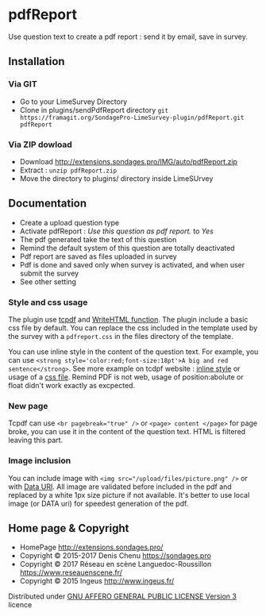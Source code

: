 pdfReport
==============

Use question text to create a pdf report : send it by email, save in survey.

## Installation

### Via GIT
- Go to your LimeSurvey Directory
- Clone in plugins/sendPdfReport directory `git https://framagit.org/SondagePro-LimeSurvey-plugin/pdfReport.git pdfReport`

### Via ZIP dowload
- Download <http://extensions.sondages.pro/IMG/auto/pdfReport.zip>
- Extract : `unzip pdfReport.zip`
- Move the directory to  plugins/ directory inside LimeSUrvey

## Documentation
- Create a upload question type
- Activate pdfReport : _Use this question as pdf report._ to _Yes_
- The pdf generated take the text of this question
- Remind the default system of this question are totally deactivated
- Pdf report are saved as files uploaded in survey
- Pdf is done and saved only when survey is activated, and when user submit the survey
- See other setting

### Style and css usage

The plugin use [tcpdf](https://tcpdf.org/) and [WriteHTML function](https://tcpdf.org/docs/source_docs/classTCPDF/#ac3fdf25fcd36f1dce04f92187c621407). The plugin include a basic css file by default. You can replace the css included in the template used by the survey with a `pdfreport.css` in the files directory of the template.

You can use inline style in the content of the question text. For example, you can use `<strong style='color:red;font-size:18pt'>A big and red sentence</strong>`. See more example on tcdpf website : [inline style](https://tcpdf.org/examples/example_006/) or usage of a [css file](https://tcpdf.org/examples/example_061/). Remind PDF is not web, usage of position:abolute or float didn't work exactly as excpected.

### New page

Tcpdf can use `<br pagebreak="true" />` or `<page> content </page>` for page broke, you can use it in the content of the question text. HTML is filtered leaving this part.

### Image inclusion

You can include image with `<img src="/upload/files/picture.png" />` or with [Data URI](https://en.wikipedia.org/wiki/Data_URI_scheme). All image are validated before included in the pdf and replaced by a white 1px size picture if not available. It's better to use local image (or DATA uri) for speedest generation of the pdf.


## Home page & Copyright
- HomePage <http://extensions.sondages.pro/>
- Copyright © 2015-2017 Denis Chenu <https://sondages.pro>
- Copyright © 2017 Réseau en scène Languedoc-Roussillon <https://www.reseauenscene.fr/>
- Copyright © 2015 Ingeus <http://www.ingeus.fr/>

Distributed under [GNU AFFERO GENERAL PUBLIC LICENSE Version 3](http://www.gnu.org/licenses/agpl.txt) licence
